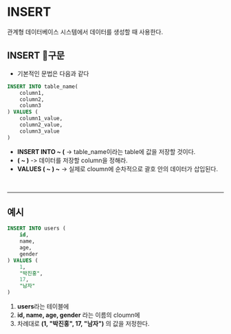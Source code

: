 # **INSERT**
관계형 데이터베이스 시스템에서 데이터를 생성할 때 사용한다.

## **INSERT 구문**
- 기본적인 문법은 다음과 같다

~~~sql
INSERT INTO table_name(
    column1,
    column2,
    column3
) VALUES (
    column1_value,
    column2_value,
    column3_value
)
~~~
- **INSERT INTO ~ (** -> table_name이라는 table에 값을 저장할 것이다.
- **( ~ )** -> 데이터를 저장할 column을 정해라.
- **VALUES ( ~ ) ~** -> 실제로 cloumn에 순차적으로 괄호 안의 데이터가 삽입된다.

<br>

---
## **예시**
~~~SQL
INSERT INTO users (
    id,
    name,
    age,
    gender
) VALUES (
    1,
    "박진홍",
    17,
    "남자"
)
~~~
1. **users**라는 테이블에
2. **id, name, age, gender** 라는 이름의 cloumn에
3. 차례대로 **(1, "박진홍", 17, "남자")** 의 값을 저정한다.